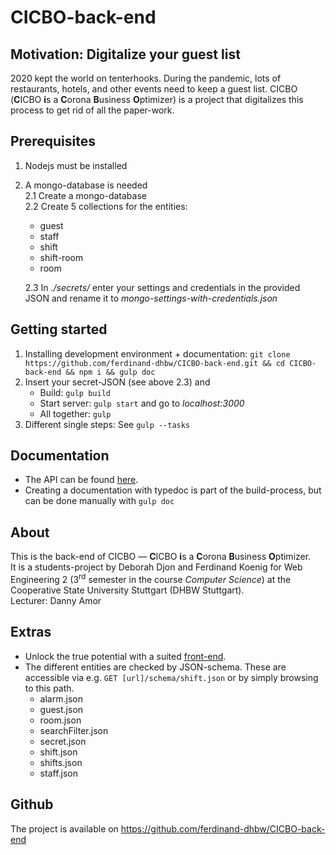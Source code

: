 # CICBO-back-end
## Motivation: Digitalize your guest list
2020 kept the world on tenterhooks. During the pandemic, lots of restaurants, hotels, and other events need to keep a guest list.
CICBO (**C**ICBO **i**s a **C**orona **B**usiness **O**ptimizer) is a project that digitalizes this process to get rid of all the paper-work.

## Prerequisites
1. Nodejs must be installed
2. A mongo-database is needed \
   2.1 Create a mongo-database\
   2.2 Create 5 collections for the entities:
    - guest
    - staff
    - shift
    - shift-room
    - room 
    
   2.3 In *./secrets/* enter your settings and credentials in the provided JSON and rename it to *mongo-settings-with-credentials.json*

## Getting started
1. Installing development environment + documentation: ```git clone https://github.com/ferdinand-dhbw/CICBO-back-end.git && cd CICBO-back-end && npm i && gulp doc```
2. Insert your secret-JSON (see above 2.3) and
    - Build: ```gulp build```
    - Start server: ```gulp start``` and go to *localhost:3000*
    - All together: ```gulp```
3. Different single steps: See ```gulp --tasks```

## Documentation
- The API can be found [here](https://raw.githubusercontent.com/lipilli/CICBO/api-spec/specs/api.yaml).
- Creating a documentation with typedoc is part of the build-process, but can be done manually with ```gulp doc```

## About
This is the back-end of CICBO &mdash;  **C**ICBO **i**s a **C**orona **B**usiness **O**ptimizer.\
It is a students-project by Deborah Djon and Ferdinand Koenig for Web Engineering 2 (3<sup>rd</sup> semester in the course _Computer Science_) at the Cooperative State University Stuttgart (DHBW Stuttgart).\
Lecturer: Danny Amor

## Extras
- Unlock the true potential with a suited [front-end](https://github.com/lipilli/CICBO).
- The different entities are checked by JSON-schema. These are accessible via e.g. ```GET [url]/schema/shift.json``` or by simply browsing to this path.
   - alarm.json
   - guest.json
   - room.json
   - searchFilter.json
   - secret.json
   - shift.json
   - shifts.json
   - staff.json
   
## Github
The project is available on https://github.com/ferdinand-dhbw/CICBO-back-end
